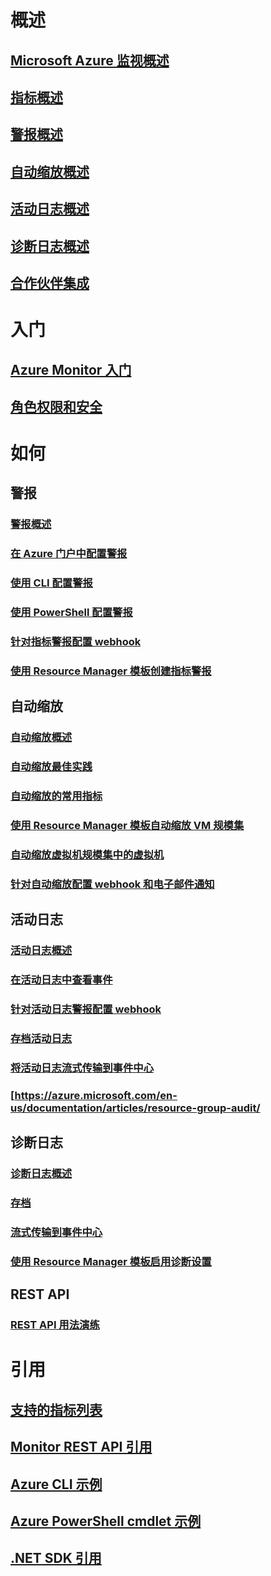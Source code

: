 # 概述
## [Microsoft Azure 监视概述](../monitoring-and-diagnostics/monitoring-overview.md)
## [指标概述](../monitoring-and-diagnostics/monitoring-overview-metrics.md)
## [警报概述](../monitoring-and-diagnostics/monitoring-overview-alerts.md)
## [自动缩放概述](../monitoring-and-diagnostics/monitoring-overview-autoscale.md)
## [活动日志概述](../monitoring-and-diagnostics/monitoring-overview-activity-logs.md)
## [诊断日志概述](../monitoring-and-diagnostics/monitoring-overview-of-diagnostic-logs.md)
## [合作伙伴集成](../monitoring-and-diagnostics/monitoring-partners.md)

# 入门
## [Azure Monitor 入门](../monitoring-and-diagnostics/monitoring-get-started.md)
## [角色权限和安全](../monitoring-and-diagnostics/monitoring-roles-permissions-security.md)

# 如何
## 警报
### [警报概述](../monitoring-and-diagnostics/monitoring-overview-alerts.md)
### [在 Azure 门户中配置警报](../monitoring-and-diagnostics/insights-alerts-portal.md)
### [使用 CLI 配置警报](../monitoring-and-diagnostics/insights-alerts-command-line-interface.md)
### [使用 PowerShell 配置警报](../monitoring-and-diagnostics/insights-alerts-powershell.md)
### [针对指标警报配置 webhook](../monitoring-and-diagnostics/insights-webhooks-alerts.md)
### [使用 Resource Manager 模板创建指标警报](../monitoring-and-diagnostics/monitoring-enable-alerts-using-template.md)
## 自动缩放
### [自动缩放概述](../monitoring-and-diagnostics/monitoring-overview-autoscale.md)
### [自动缩放最佳实践](../monitoring-and-diagnostics/insights-autoscale-best-practices.md)
### [自动缩放的常用指标](../monitoring-and-diagnostics/insights-autoscale-common-metrics.md)
### [使用 Resource Manager 模板自动缩放 VM 规模集](../monitoring-and-diagnostics/insights-advanced-autoscale-virtual-machine-scale-sets.md)
### [自动缩放虚拟机规模集中的虚拟机](../virtual-machine-scale-sets/virtual-machine-scale-sets-windows-autoscale.md)
### [针对自动缩放配置 webhook 和电子邮件通知](../monitoring-and-diagnostics/insights-autoscale-to-webhook-email.md)
## 活动日志
### [活动日志概述](../monitoring-and-diagnostics/monitoring-overview-activity-logs.md)
### [在活动日志中查看事件](../monitoring-and-diagnostics/insights-debugging-with-events.md)
### [针对活动日志警报配置 webhook](../monitoring-and-diagnostics/insights-auditlog-to-webhook-email.md)
### [存档活动日志](../monitoring-and-diagnostics/monitoring-archive-activity-log.md)
### [将活动日志流式传输到事件中心](../monitoring-and-diagnostics/monitoring-stream-activity-logs-event-hubs.md)
### [https://azure.microsoft.com/en-us/documentation/articles/resource-group-audit/
## 诊断日志
### [诊断日志概述](../monitoring-and-diagnostics/monitoring-overview-of-diagnostic-logs.md)
### [存档](../monitoring-and-diagnostics/monitoring-archive-diagnostic-logs.md)
### [流式传输到事件中心](../monitoring-and-diagnostics/monitoring-stream-diagnostic-logs-to-event-hubs.md)
### [使用 Resource Manager 模板启用诊断设置](../monitoring-and-diagnostics/monitoring-enable-diagnostic-logs-using-template.md)
## REST API
### [REST API 用法演练](../monitoring-and-diagnostics/monitoring-rest-api-walkthrough.md)

# 引用
## [支持的指标列表](../monitoring-and-diagnostics/monitoring-supported-metrics.md)
## [Monitor REST API 引用](https://msdn.microsoft.com/library/azure/dn931943)
## [Azure CLI 示例](../monitoring-and-diagnostics/insights-cli-samples.md)
## [Azure PowerShell cmdlet 示例](../monitoring-and-diagnostics/insights-powershell-samples.md)
## [.NET SDK 引用](https://msdn.microsoft.com/library/azure/dn802153)


<!--HONumber=Nov16_HO2-->


